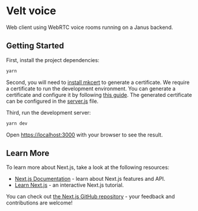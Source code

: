 # Velt voice
Web client using WebRTC voice rooms running on a Janus backend.

## Getting Started

First, install the project dependencies:
```bash
yarn
```

Second, you will need to [install mkcert](https://github.com/FiloSottile/mkcert#installation) to generate a certificate. We require a certificate to run the development environment. You can generate a certificate and configure it by following [this guide](https://web.dev/how-to-use-local-https/#setup). The generated certificate can be configured in the [server.js](https://github.com/Hylist/voice-site/blob/master/server.js#L9-L10) file.

Third, run the development server:
```bash
yarn dev
```

Open [https://localhost:3000](https://localhost:3000) with your browser to see the result.

## Learn More

To learn more about Next.js, take a look at the following resources:

- [Next.js Documentation](https://nextjs.org/docs) - learn about Next.js features and API.
- [Learn Next.js](https://nextjs.org/learn) - an interactive Next.js tutorial.

You can check out [the Next.js GitHub repository](https://github.com/vercel/next.js/) - your feedback and contributions are welcome!
